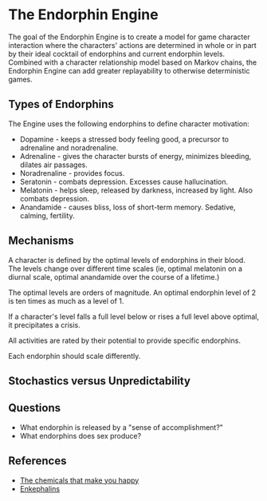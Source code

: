 # The Endorphin Engine

The goal of the Endorphin Engine is to create a model for game character interaction where the characters' actions are determined in whole or in part by their ideal cocktail of endorphins and current endorphin levels. Combined with a character relationship model based on Markov chains, the Endorphin Engine can add greater replayability to otherwise deterministic games.

## Types of Endorphins

The Engine uses the following endorphins to define character motivation:

* Dopamine - keeps a stressed body feeling good, a precursor to adrenaline and noradrenaline.
* Adrenaline - gives the character bursts of energy, minimizes bleeding, dilates air passages.
* Noradrenaline - provides focus.
* Seratonin - combats depression. Excesses cause hallucination.
* Melatonin - helps sleep, released by darkness, increased by light. Also combats depression.
* Anandamide - causes bliss, loss of short-term memory. Sedative, calming, fertility.

## Mechanisms

A character is defined by the optimal levels of endorphins in their blood. The levels change over different time scales (ie, optimal melatonin on a diurnal scale, optimal anandamide over the course of a lifetime.)

The optimal levels are orders of magnitude. An optimal endorphin level of 2 is ten times as much as a level of 1.

If a character's level falls a full level below or rises a full level above optimal, it precipitates a crisis.

All activities are rated by their potential to provide specific endorphins.

Each endorphin should scale differently.

## Stochastics versus Unpredictability



## Questions

* What endorphin is released by a "sense of accomplishment?"
* What endorphins does sex produce?

## References

* [The chemicals that make you happy](http://io9.gizmodo.com/5818371/the-chemicals-that-make-you-happy--no--not-those)
* [Enkephalins](https://en.wikipedia.org/wiki/Enkephalin)
